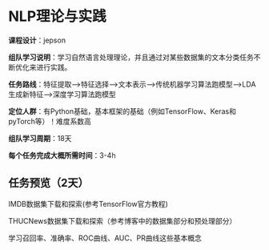 # NLP理论与实践



**课程设计**：jepson

**组队学习说明**：学习自然语言处理理论，并且通过对某些数据集的文本分类任务不断优化来进行实践。

**任务路线**：特征提取—>特征选择—>文本表示—>传统机器学习算法跑模型—>LDA生成新特征—>深度学习算法跑模型

**定位人群**：有Python基础，基本框架的基础（例如TensorFlow、Keras和pyTorch等）！难度系数高

**组队学习周期**：18天



**每个任务完成大概所需时间**：3-4h





## 任务预览（2天）

IMDB数据集下载和探索(参考TensorFlow官方教程)

THUCNews数据集下载和探索（参考博客中的数据集部分和预处理部分）

学习召回率、准确率、ROC曲线、AUC、PR曲线这些基本概念
